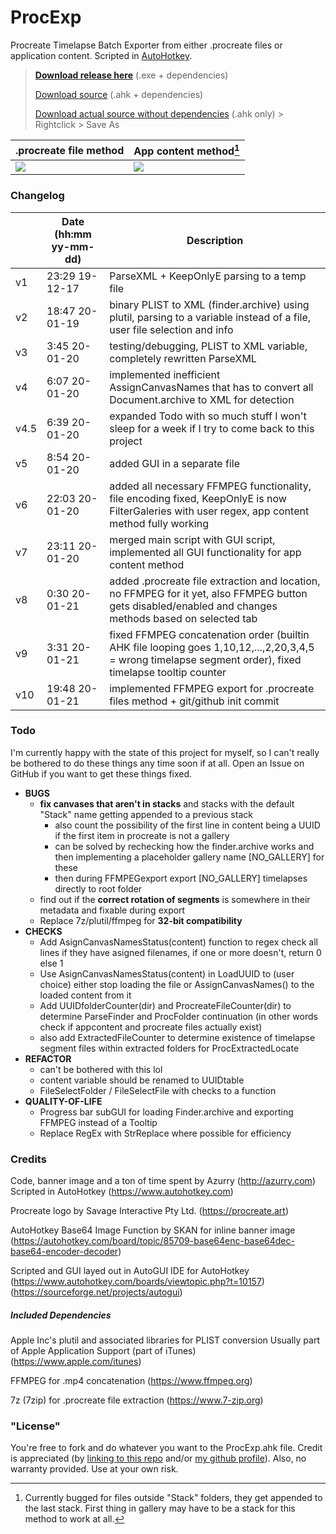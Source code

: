 # ProcExp
Procreate Timelapse Batch Exporter from either .procreate files or application content. Scripted in [AutoHotkey](https://www.autohotkey.com/).

> [**Download release here**](https://github.com/azurry/ProcExp/releases) (.exe + dependencies)
>
> [Download source](https://github.com/azurry/ProcExp/archive/master.zip) (.ahk + dependencies)
>
> [Download actual source without dependencies](https://raw.githubusercontent.com/azurry/ProcExp/master/ProcExp.ahk) (.ahk only) > Rightclick > Save As

| .procreate file method               | App content method[^stack bug]       |
| ------------------------------------ | ------------------------------------ |
| ![](https://i.imgur.com/qQ4CYDB.png) | ![](https://i.imgur.com/W1eM9Qp.png) |

[^Stack bug]: Currently bugged for files outside "Stack" folders, they get appended to the last stack. First thing in gallery may have to be a stack for this method to work at all.

### Changelog

|      | Date (hh:mm yy-mm-dd) | Description                                                  |
| ---- | --------------------- | ------------------------------------------------------------ |
| v1   | 23:29 19-12-17        | ParseXML + KeepOnlyE parsing to a temp file                  |
| v2   | 18:47 20-01-19        | binary PLIST to XML (finder.archive) using plutil, parsing to a variable instead of a file, user file selection and info |
| v3   | 3:45 20-01-20         | testing/debugging, PLIST to XML variable, completely rewritten ParseXML |
| v4   | 6:07 20-01-20         | implemented inefficient AssignCanvasNames that has to convert all Document.archive to XML for detection |
| v4.5 | 6:39 20-01-20         | expanded Todo with so much stuff I won't sleep for a week if I try to come back to this project |
| v5   | 8:54 20-01-20         | added GUI in a separate file                                 |
| v6   | 22:03 20-01-20        | added all necessary FFMPEG functionality, file encoding fixed, KeepOnlyE is now FilterGaleries with user regex, app content method fully working |
| v7   | 23:11 20-01-20        | merged main script with GUI script, implemented all GUI functionality for app content method |
| v8   | 0:30 20-01-21         | added .procreate file extraction and location, no FFMPEG for it yet, also FFMPEG button gets disabled/enabled and changes methods based on selected tab |
| v9   | 3:31 20-01-21         | fixed FFMPEG concatenation order (builtin AHK file looping goes 1,10,12,...,2,20,3,4,5 = wrong timelapse segment order), fixed timelapse tooltip counter |
| v10  | 19:48 20-01-21        | implemented FFMPEG export for .procreate files method + git/github init commit |

### Todo

I'm currently happy with the state of this project for myself, so I can't really be bothered to do these things any time soon if at all.
Open an Issue on GitHub if you want to get these things fixed.

- **BUGS**
  - **fix canvases that aren't in stacks** and stacks with the default "Stack" name getting appended to a previous stack
    - also count the possibility of the first line in content being a UUID if the first item in procreate is not a gallery
    - can be solved by rechecking how the finder.archive works and then implementing a placeholder gallery name [NO_GALLERY] for these
    - then during FFMPEGexport export [NO_GALLERY] timelapses directly to root folder
  - find out if the **correct rotation of segments** is somewhere in their metadata and fixable during export
  - Replace 7z/plutil/ffmpeg for **32-bit compatibility**
- **CHECKS**
  - Add AsignCanvasNamesStatus(content) function to regex check all lines if they have asigned filenames, if one or more doesn't, return 0 else 1
  - Use AsignCanvasNamesStatus(content) in LoadUUID to (user choice) either stop loading the file or AssignCanvasNames() to the loaded content from it
  - Add UUIDfolderCounter(dir) and ProcreateFileCounter(dir) to determine ParseFinder and ProcFolder continuation (in other words check if appcontent and procreate files actually exist)
  - also add ExtractedFileCounter to determine existence of timelapse segment files within extracted folders for ProcExtractedLocate
- **REFACTOR**
  - can't be bothered with this lol
  - content variable should be renamed to UUIDtable
  - FileSelectFolder / FileSelectFile with checks to a function
- **QUALITY-OF-LIFE**
  - Progress bar subGUI for loading Finder.archive and exporting FFMPEG instead of a Tooltip
  - Replace RegEx with StrReplace where possible for efficiency

### Credits

Code, banner image and a ton of time spent by Azurry (http://azurry.com)
Scripted in AutoHotkey (https://www.autohotkey.com)

Procreate logo by Savage Interactive Pty Ltd.
(https://procreate.art)

AutoHotkey Base64 Image Function by SKAN for inline banner image
(https://autohotkey.com/board/topic/85709-base64enc-base64dec-base64-encoder-decoder)

Scripted and GUI layed out in AutoGUI IDE for AutoHotkey
(https://www.autohotkey.com/boards/viewtopic.php?t=10157)
(https://sourceforge.net/projects/autogui)

##### Included Dependencies

Apple Inc's plutil and associated libraries for PLIST conversion
Usually part of Apple Application Support (part of iTunes)
(https://www.apple.com/itunes)

FFMPEG for .mp4 concatenation
(https://www.ffmpeg.org)

7z (7zip) for .procreate file extraction
(https://www.7-zip.org)

### "License"

You're free to fork and do whatever you want to the ProcExp.ahk file.
Credit is appreciated (by [linking to this repo](https://github.com/azurry/ProcExp) and/or [my github profile](https://github.com/azurry)).
Also, no warranty provided. Use at your own risk.
